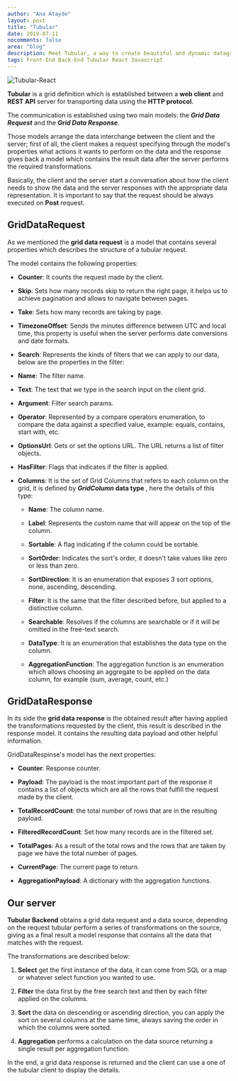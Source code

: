```yaml
---
author: "Ana Atayde"
layout: post
title: "Tubular"
date: 2019-07-11
nocomments: false
area: "blog"
description: Meet Tubular, a way to create beautiful and dynamic datagrids in minutes.
tags: Front-End Back-End Tubular React Javascript
---
```


![Tubular-React](http://unosquare.github.io/tubular/assets/tubular.png)

**Tubular** is a grid definition which is established between a **web client** and **REST API** server for transporting data using the **HTTP protocol**.

The communication is established using two main models: the **_Grid Data Request_** and the **_Grid Data Response_**.

Those models arrange the data interchange between the client and the server; first of all, the client makes a request specifying through the model's properties what actions it wants to perform on the data and the response gives back a model which contains the result data after the server performs the required transformations.

Basically, the client and the server start a conversation about how the client needs to show the data and the server responses with the appropriate data representation. It is important to say that the request should be always executed on **Post** request.

## GridDataRequest

As we mentioned the **grid data request** is a model that contains several properties which describes the structure of a tubular request.

The model contains the following properties:

* **Counter**: It counts the request made by the client.

* **Skip**: Sets how many records skip to return the right page, it helps us to achieve pagination and allows to navigate between pages.

* **Take**: Sets how many records are taking by page.

* **TimezoneOffset**: Sends the minutes difference between UTC and local time, this property is useful when the server performs date conversions and date formats.

* **Search**: Represents the kinds of filters that we can apply to our data, below are the properties in the filter:

* **Name**: The filter name.

* **Text**: The text that we type in the search input on the client grid.

* **Argument**: Filter search params.

* **Operator**: Represented by a compare operators enumeration, to compare the data against a specified value, example: equals, contains, start with, etc.

* **OptionsUrl**: Gets or set the options URL. The URL returns a list of filter objects.

* **HasFilter**: Flags that indicates if the filter is applied.

* **Columns**: It is the set of Grid Columns that refers to each column on the grid, it is defined by **_GridColumn_ data type** , here the details of this type:

	* **Name**: The column name.

	* **Label**: Represents the custom name that will appear on the top of the column.

	* **Sortable**: A flag indicating if the column could be sortable.

	* **SortOrder**: Indicates the sort's order, it doesn't take values like zero or less than zero.

	* **SortDirection**: It is an enumeration that exposes 3 sort options, none, ascending, descending.

	* **Filter**: It is the same that the filter described before, but applied to a distinctive column.

	* **Searchable**: Resolves if the columns are searchable or if it will be omitted in the free-text search.

	* **DataType**: It is an enumeration that establishes the data type on the column.

	* **AggregationFunction**: The aggregation function is an enumeration which allows choosing an aggregate to be applied on the data column, for example (sum, average, count, etc.)

## GridDataResponse

In its side the **grid data response** is the obtained result after having applied the transformations requested by the client, this result is described in the response model. It contains the resulting data payload and other helpful information.

GridDataRespinse's model has the next properties:

* **Counter**: Response counter.

* **Payload**: The payload is the most important part of the response it contains a list of objects which are all the rows that fulfill the request made by the client.

* **TotalRecordCount**: the total number of rows that are in the resulting payload.

* **FilteredRecordCount**: Set how many records are in the filtered set.

* **TotalPages**: As a result of the total rows and the rows that are taken by page we have the total number of pages.

* **CurrentPage**: The current page to return.

* **AggregationPayload**: A dictionary with the aggregation functions.

## Our server

**Tubular Backend** obtains a grid data request and a data source, depending on the request tubular perform a series of transformations on the source, giving as a final result a model response that contains all the data that matches with the request.

The transformations are described below:

1. **Select** get the first instance of the data, it can come from SQL or a map or whatever select function you wanted to use.

2. **Filter** the data first by the free search text and then by each filter applied on the columns.

3. **Sort** the data on descending or ascending direction, you can apply the sort on several columns at the same time, always saving the order in which the columns were sorted.

4. **Aggregation** performs a calculation on the data source returning a single result per aggregation function.

In the end, a grid data response is returned and the client can use a one of the tubular client to display the details.




